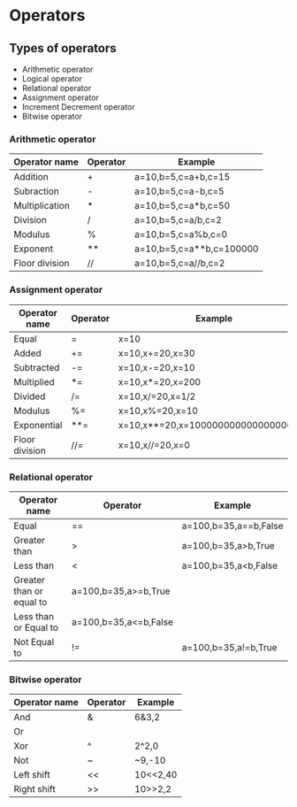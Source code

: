 # Operators
## Types of operators
* Arithmetic operator
* Logical operator
* Relational operator
* Assignment operator
* Increment Decrement operator
* Bitwise operator
### Arithmetic operator
|Operator name|Operator|Example|
|-|-|-|
|Addition|+|a=10,b=5,c=a+b,c=15|
|Subraction|-|a=10,b=5,c=a-b,c=5|
|Multiplication|*|a=10,b=5,c=a*b,c=50|
|Division|/|a=10,b=5,c=a/b,c=2|
|Modulus|%|a=10,b=5,c=a%b,c=0|
|Exponent|**|a=10,b=5,c=a**b,c=100000|
|Floor division|//|a=10,b=5,c=a//b,c=2|
### Assignment operator
|Operator name|Operator|Example|
|-|-|-|
|Equal|=|x=10|
|Added|+=|x=10,x+=20,x=30|
|Subtracted|-=|x=10,x-=20,x=10|
|Multiplied|*=|x=10,x*=20,x=200|
|Divided|/=|x=10,x/=20,x=1/2|
|Modulus|%=|x=10,x%=20,x=10|
|Exponential|**=|x=10,x**=20,x=100000000000000000000|
|Floor division|//=|x=10,x//=20,x=0|
### Relational operator
|Operator name|Operator|Example|
|-|-|-|
|Equal|==|a=100,b=35,a==b,False|
|Greater than|>|a=100,b=35,a>b,True|
|Less than|<|a=100,b=35,a<b,False|
|Greater than or equal to|a=100,b=35,a>=b,True|
|Less than or Equal to|a=100,b=35,a<=b,False|
|Not Equal to|!=|a=100,b=35,a!=b,True|
### Bitwise operator
|Operator name|Operator|Example|
|-|-|-|
|And|&|6&3,2|
|Or|||10|10,10|
|Xor|^|2^2,0|
|Not|~|~9,-10|
|Left shift|<<|10<<2,40|
|Right shift|>>|10>>2,2|


